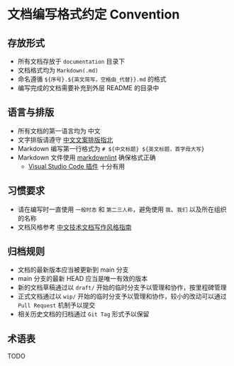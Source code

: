 # 文档编写格式约定 Convention

## 存放形式

- 所有文档存放于 `documentation` 目录下
- 文档格式均为 `Markdown(.md)`
- 命名遵循 `${序号}.${英文简写，空格由_代替}}.md` 的格式
- 编写完成的文档需要补充到外层 README 的目录中

## 语言与排版

- 所有文档的第一语言均为 中文
- 文字排版请遵守 [中文文案排版指北](https://github.com/sparanoid/chinese-copywriting-guidelines)
- Markdown 编写第一行格式为 `# ${中文标题} ${英文标题，首字母大写}`
- Markdown 文件使用 [markdownlint](https://github.com/DavidAnson/markdownlint) 确保格式正确
  - [Visual Studio Code 插件](https://marketplace.visualstudio.com/items?itemName=DavidAnson.vscode-markdownlint) 十分有用

## 习惯要求

- 请在编写时一直使用 `一般时态` 和 `第二三人称`，避免使用 `我`、`我们` 以及所在组织的名称
- 文档风格参考 [中文技术文档写作风格指南](https://zh-style-guide.readthedocs.io/zh_CN/latest/)

## 归档规则

- 文档的最新版本应当被更新到 main 分支
- main 分支的最新 HEAD 应当是唯一有效的版本
- 新的文档草稿通过以 `draft/` 开始的临时分支予以管理和协作，按里程碑管理
- 正式文档通过以 `wip/` 开始的临时分支予以管理和协作，较小的改动可以通过 `Pull Request` 机制予以提交
- 相关历史文档的归档通过 `Git Tag` 形式予以保留

## 术语表

TODO
